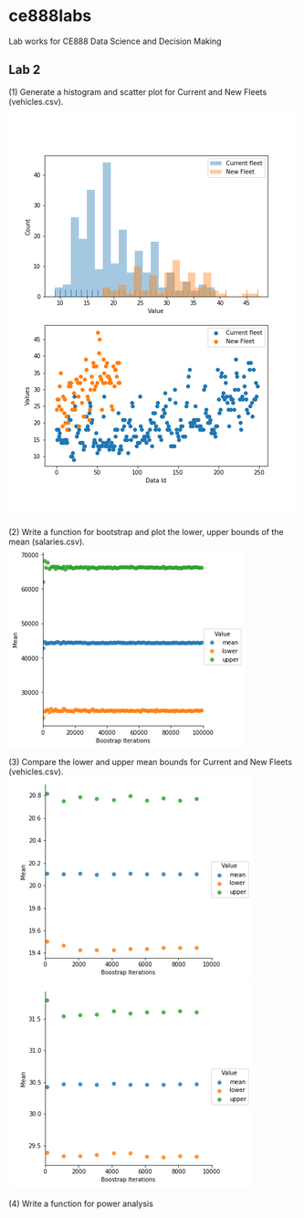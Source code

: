 # ce888labs
Lab works for CE888 Data Science and Decision Making

## Lab 2<br>
(1) Generate a histogram and scatter plot for Current and New Fleets (vehicles.csv).
![logo](./labs/lab2/vehicles_plot.png?raw=true) 

(2) Write a function for bootstrap and plot the lower, upper bounds of the mean (salaries.csv).
![logo](./labs/lab2/bootstrap_confidence.png?raw=true) 

(3) Compare the lower and upper mean bounds for Current and New Fleets (vehicles.csv).
![logo](./labs/lab2/bootstrap2_Current_Fleet.png?raw=true) <br>
![logo](./labs/lab2/bootstrap2_New_Fleet.png?raw=true) 

(4) Write a function for power analysis